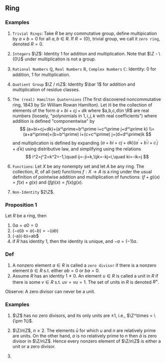 ## Ring

### Examples

1. `Trivial Rings`: Take $R$ be any commutative group, define multipication by $a\times b=0$ for all $a,b\in R$. If $R=\{0\}$, trivial group, we call it `zero ring`, denoted $R=0$.

2. `Integers` $\Z$: Identity $1$ for addition and multiplication. Note that $\Z - \{0\}$ under multiplication is not a group.

3. `Rational Numbers` $\mathbb Q$, `Real Numbers` $\mathbb R$, `Complex Numbers` $\mathbb C$: Identity: $0$ for addition, $1$ for multiplication.

4. `Quotient Group` $\Z / n\Z$: Identity $\bar 1$ for addition and multiplication of residue classes.

5. `The (real) Hamilton Quaternions` (The first discovered noncommutative ring, 1843 by Sir William Rowan Hamilton). Let $\mathbb H$ be the collection of elements of the form $a+bi+cj+dk$ where $a,b,c,d\in \R$ are real numbers (loosely, "polynomials in $1,i,j,k$ with real coefficients") where addition is defined "componentwise" by 
  $$
(a+bi+cj+dk)+(a^\prime+b^\prime i+c^\prime j+d^\prime k) \\= (a+a^\prime)+(b+b^\prime) i+(c+c^\prime) j+(d+d^\prime)k
$$
and multiplication is defined by expanding $(a+bi+cj+dk)(a^\prime+b^\prime i+c^\prime j+d^\prime k)$ using distributive law, and simplifying using the relations
$$
i^2=j^2=k^2=-1,\quad ij=-ji=k,\\jk=-kj=i,\quad ki=-ik=j
$$

6. `Functions`: Let $X$ be any nonempty set and let $A$ be any ring. The collection, $R$, of all (set) functions $f:X\to A$ is a ring under the usual definition of pointwise addition and multiplication of functions: $(f+g)(x)=f(x)+g(x)$ and $(fg)(x)=f(x)g(x)$.

7. `Non-Identity` $2\Z$.

### Proposition 1

Let $R$ be a ring, then

1. $0a=a0=0$
2. $(-a)b=a(-b)=-(ab)$
3. (-a)(-b)=ab$
4. if $R$ has identity $1$, then the identity is unique, and $-a=(-1)a$.

### Def

1. A nonzero element $a\in R$ is called a `zero divisor` if there is a nonzero element $b\in R$ s.t. either $ab=0$ or $ba=0$.
2. Assume $R$ has an identity $1\neq 0$. An element $u\in R$ is called a unit in $R$ if there is some $v\in R$ s.t. $uv=vu=1$. The set of units in $R$ is denoted $R^\times$.

Observe: A zero divisor can never be a unit.

### Examples

1. $\Z$ has no zero divisors, and its only units are $\pm 1$, i.e., $\Z^\times = \{\pm 1\}$.

2. $\Z/n\Z$, $n\geq 2$. The elements $\bar u$ for which $u$ and $n$ are relatively prime are units. On the other hand, $a$ is no relatively prime to $n$ then $\bar a$ is zero divisor in $\Z/n\Z$. Hence every nonzero element of $\Z/n\Z$ is either a unit or a zero divisor.

3. 
